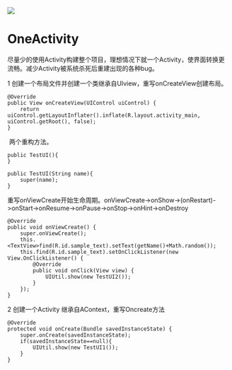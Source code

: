[![](https://jitpack.io/v/modoxie/OneActivity.svg)](https://jitpack.io/#modoxie/OneActivity)
# OneActivity
尽量少的使用Activity构建整个项目，理想情况下就一个Activity，使界面转换更流畅。减少Activity被系统杀死后重建出现的各种bug。

1 创建一个布局文件并创建一个类继承自UIview，重写onCreateView创建布局。

    @Override
    public View onCreateView(UIControl uiControl) {
        return uiControl.getLayoutInflater().inflate(R.layout.activity_main, uiControl.getRoot(), false);
    }
    
  两个重构方法。
  
    public TestUI(){
    }
    
    public TestUI(String name){
        super(name);
    }
    
  重写onViewCreate开始生命周期。onViewCreate->onShow->(onRestart)->onStart->onResume->onPause->onStop->onHint->onDestroy
    
    @Override
    public void onViewCreate() {
        super.onViewCreate();
        this.<TextView>find(R.id.sample_text).setText(getName()+Math.random());
        this.find(R.id.sample_text).setOnClickListener(new View.OnClickListener() {
            @Override
            public void onClick(View view) {
                UIUtil.show(new TestUI2());
            }
        });
    }
    
2 创建一个Activity 继承自AContext，重写Oncreate方法 

    @Override
    protected void onCreate(Bundle savedInstanceState) {
        super.onCreate(savedInstanceState);
        if(savedInstanceState==null){
            UIUtil.show(new TestUI1());
        }
    } 
